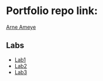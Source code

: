 # Portfolio repo link:
[Arne Ameye](https://github.com/ArneAmeye/webtech3-portfolio)




## Labs
* [Lab1](https://github.com/ArneAmeye/webtech3-portfolio/tree/master/lab1)
* [Lab2](https://github.com/ArneAmeye/webtech3-portfolio/tree/master/lab2)
* [Lab3](https://github.com/ArneAmeye/webtech3-portfolio/tree/master/lab3)
